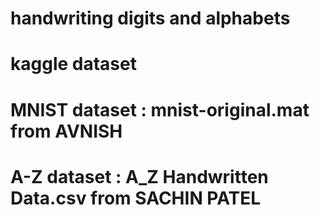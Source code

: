 # handwriting digits and alphabets
# kaggle dataset
# MNIST dataset : mnist-original.mat from AVNISH
# A-Z dataset : A_Z Handwritten Data.csv from SACHIN PATEL
